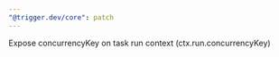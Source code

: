 ```yaml
---
"@trigger.dev/core": patch
---
```


Expose concurrencyKey on task run context (ctx.run.concurrencyKey)